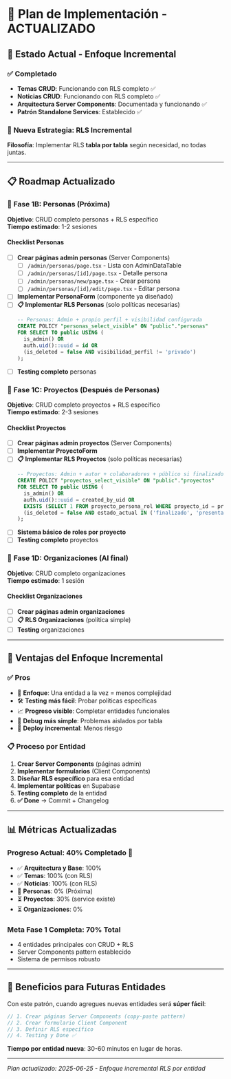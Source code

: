 # 🚀 Plan de Implementación - ACTUALIZADO

## 🎯 Estado Actual - Enfoque Incremental

### ✅ **Completado**
- **Temas CRUD**: Funcionando con RLS completo ✅
- **Noticias CRUD**: Funcionando con RLS completo ✅  
- **Arquitectura Server Components**: Documentada y funcionando ✅
- **Patrón Standalone Services**: Establecido ✅

### 🎯 **Nueva Estrategia: RLS Incremental**
**Filosofía**: Implementar RLS **tabla por tabla** según necesidad, no todas juntas.

---

## 📋 **Roadmap Actualizado**

### 🎯 **Fase 1B: Personas (Próxima)**
**Objetivo**: CRUD completo personas + RLS específico  
**Tiempo estimado**: 1-2 sesiones

#### Checklist Personas
- [ ] **Crear páginas admin personas** (Server Components)
  - [ ] `/admin/personas/page.tsx` - Lista con AdminDataTable
  - [ ] `/admin/personas/[id]/page.tsx` - Detalle persona
  - [ ] `/admin/personas/new/page.tsx` - Crear persona  
  - [ ] `/admin/personas/[id]/edit/page.tsx` - Editar persona
- [ ] **Implementar PersonaForm** (componente ya diseñado)
- [ ] **📋 Implementar RLS Personas** (solo políticas necesarias)
  ```sql
  -- Personas: Admin + propio perfil + visibilidad configurada
  CREATE POLICY "personas_select_visible" ON "public"."personas"
  FOR SELECT TO public USING (
    is_admin() OR 
    auth.uid()::uuid = id OR
    (is_deleted = false AND visibilidad_perfil != 'privado')
  );
  ```
- [ ] **Testing completo** personas

### 🎯 **Fase 1C: Proyectos (Después de Personas)**  
**Objetivo**: CRUD completo proyectos + RLS específico  
**Tiempo estimado**: 2-3 sesiones

#### Checklist Proyectos
- [ ] **Crear páginas admin proyectos** (Server Components)
- [ ] **Implementar ProyectoForm** 
- [ ] **📋 Implementar RLS Proyectos** (solo políticas necesarias)
  ```sql
  -- Proyectos: Admin + autor + colaboradores + público si finalizado
  CREATE POLICY "proyectos_select_visible" ON "public"."proyectos"
  FOR SELECT TO public USING (
    is_admin() OR 
    auth.uid()::uuid = created_by_uid OR
    EXISTS (SELECT 1 FROM proyecto_persona_rol WHERE proyecto_id = proyectos.id AND persona_id = auth.uid()::uuid) OR
    (is_deleted = false AND estado_actual IN ('finalizado', 'presentado'))
  );
  ```
- [ ] **Sistema básico de roles por proyecto**
- [ ] **Testing completo** proyectos

### 🎯 **Fase 1D: Organizaciones (Al final)**
**Objetivo**: CRUD completo organizaciones  
**Tiempo estimado**: 1 sesión

#### Checklist Organizaciones  
- [ ] **Crear páginas admin organizaciones**
- [ ] **📋 RLS Organizaciones** (política simple)
- [ ] **Testing** organizaciones

---

## 🔄 **Ventajas del Enfoque Incremental**

### ✅ **Pros**
- 🎯 **Enfoque**: Una entidad a la vez = menos complejidad
- 🛠️ **Testing más fácil**: Probar políticas específicas  
- 📈 **Progreso visible**: Completar entidades funcionales
- 🐛 **Debug más simple**: Problemas aislados por tabla
- 🚀 **Deploy incremental**: Menos riesgo

### 📋 **Proceso por Entidad**
1. **Crear Server Components** (páginas admin)
2. **Implementar formularios** (Client Components)  
3. **Diseñar RLS específico** para esa entidad
4. **Implementar políticas** en Supabase
5. **Testing completo** de la entidad
6. **✅ Done** → Commit + Changelog

---

## 📊 **Métricas Actualizadas**

### Progreso Actual: **40% Completado** 🎉
- ✅ **Arquitectura y Base**: 100%
- ✅ **Temas**: 100% (con RLS)
- ✅ **Noticias**: 100% (con RLS)  
- 🎯 **Personas**: 0% (Próxima)
- ⏳ **Proyectos**: 30% (service existe)
- ⏳ **Organizaciones**: 0%

### Meta Fase 1 Completa: **70% Total**
- 4 entidades principales con CRUD + RLS
- Server Components pattern establecido  
- Sistema de permisos robusto

---

## 🎯 **Beneficios para Futuras Entidades**

Con este patrón, cuando agregues nuevas entidades será **súper fácil**:

```typescript
// 1. Crear páginas Server Components (copy-paste pattern)
// 2. Crear formulario Client Component  
// 3. Definir RLS específico
// 4. Testing y Done ✅
```

**Tiempo por entidad nueva**: 30-60 minutos en lugar de horas.

---

*Plan actualizado: 2025-06-25 - Enfoque incremental RLS por entidad*